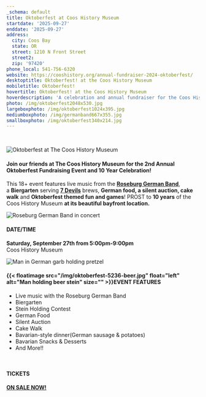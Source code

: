 ```yaml
---
_schema: default
title: Oktoberfest at Coos History Museum
startdate: '2025-09-27'
enddate: '2025-09-27'
address:
  city: Coos Bay
  state: OR
  street: 1210 N Front Street
  street2:
  zip: '97420'
phone_local: 541-756-6320
website: https://cooshistory.org/annual-fundraiser-2024-oktoberfest/
desktoptitle: Oktoberfest! at the Coos History Museum
mobiletitle: Oktoberfest!
hovertitle: Oktoberfest! at the Coos History Museum
hoverdescription: 'A celebration and annual fundraiser for the Coos History Museum '
photo: /img/oktoberfest2048x530.jpg
largeboxphoto: /img/oktoberfest1024x395.jpg
mediumboxphoto: /img/germanband667x355.jpg
smallboxphoto: /img/oktoberfest340x214.jpg
---
```

&nbsp;

![Oktoberfest at The Coos History Museum](/img/oktoberfest-pic-with-logo.jpg "Oktoberfest at The Coos History Museum")

#### Join our friends at The Coos History Museum for the 2nd Annual Oktoberfest Fundraising Event and 10 Year Celebration!

This 18+ event features live&nbsp;music&nbsp;from the&nbsp;<a href="https://www.facebook.com/roseburggermanband" target="_blank" rel="noopener"><strong>Roseburg German Band</strong></a>, a&nbsp;**Biergarten**&nbsp;serving&nbsp;<a href="https://7devilsbrewery.com/" target="_blank" rel="noopener"><strong>7 Devils</strong></a>&nbsp;brews,&nbsp;**German&nbsp;food, a silent auction, cake walk**&nbsp;and&nbsp;**Oktoberfest themed fun and games**!&nbsp;PROST to **10 years** of the Coos History Museum **at its beautiful bayfront location.**

![Roseburg German Band in concert](/img/german-band.jpg "Roseburg German Band")

#### DATE/TIME

**Saturday, September 27th from 5:00pm-9:00pm**<br>Coos History Museum

![Man in German garb holding pretzel](/img/oktoberfest-5194-pretzel.jpg "Good eats at Oktoberfest!")

#### {{< floatimage src="/img/oktoberfest-5236-beer.jpg" float="left" alt="Man holding beer stein" size="" >}}EVENT FEATURES

* Live music with the Roseburg German Band
* Biergarten
* Stein Holding Contest
* German Food
* Silent Auction
* Cake Walk
* Bavarian-style dinner(German sausage & potatoes)
* Bavarian Snacks & Desserts
* And More!!

&nbsp;

#### TICKETS

<a href="https://cooshistory.org/annual-fundraiser-2024-oktoberfest/" target="_blank" rel="noopener"><strong>ON SALE NOW!</strong></a><br>